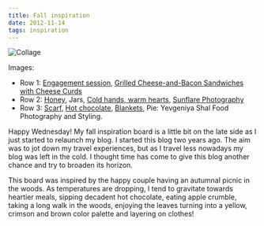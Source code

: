 ```yaml
---
title: Fall inspiration
date: 2012-11-14
tags: inspiration
---
```


![Collage](fall-inspiration/collage.jpg)

Images:

- Row 1: [Engagement session](http://greenweddingshoes.com/a-fun-camping-engagement-session), [Grilled Cheese-and-Bacon Sandwiches with Cheese Curds](http://www.foodandwine.com/recipes/grilled-cheese-and-bacon-sandwiches-with-cheese-curds)
- Row 2: [Honey](http://truththeory.com/2012/07/29/honey-a-must-read-for-those-who-eat-it-regularly/), Jars, [Cold hands, warm hearts](http://thetasteofsunshine.tumblr.com/), [Sunflare Photography](http://sunflarephotography.webs.com/)
- Row 3: [Scarf](http://pussycatlounge.tumblr.com/post/20842630317), [Hot chocolate](http://noperfectdayforbananafish.tumblr.com/post/17706216524), [Blankets](http://www.flickr.com/photos/idathue/6444716047/), Pie: Yevgeniya Shal Food Photography and Styling.

Happy Wednesday! My fall inspiration board is a little bit on the late side as I just started to relaunch my blog. I started this blog two years ago. The aim was to jot down my travel experiences, but as I travel less nowadays my blog was left in the cold. I thought time has come to give this blog another chance and try to broaden its horizon.

This board was inspired by the happy couple having an autumnal picnic in the woods. As temperatures are dropping, I tend to gravitate towards heartier meals, sipping decadent hot chocolate, eating apple crumble, taking a long walk in the woods, enjoying the leaves turning into a yellow, crimson and brown color palette and layering on clothes!
